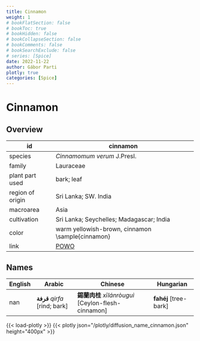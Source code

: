 ```yaml
---
title: Cinnamon
weight: 1
# bookFlatSection: false
# bookToc: true
# bookHidden: false
# bookCollapseSection: false
# bookComments: false
# bookSearchExclude: false
# series: [Spice]
date: 2022-11-22
author: Gábor Parti
plotly: true
categories: [Spice]
---
```


# Cinnamon

## Overview

|       id       |                      cinnamon                     |
|----------------|---------------------------------------------------|
|     species    |            *Cinnamomum verum* J.Presl.            |
|     family     |                     Lauraceae                     |
| plant part used|                     bark; leaf                    |
|region of origin|                Sri Lanka; SW. India               |
|    macroarea   |                        Asia                       |
|   cultivation  |      Sri Lanka; Seychelles; Madagascar; India     |
|      color     |  warm yellowish-brown, cinnamon \sample{cinnamon} |
|      link      |[POWO](https://powo.science.kew.org/taxon/463752-1)|

## Names

|English|            Arabic           |                    Chinese                   |      Hungarian      |
|-------|-----------------------------|----------------------------------------------|---------------------|
|  nan  |**قرفة** *qirfa* [rind; bark]|**錫蘭肉桂** *xīlánròuguì* [Ceylon-flesh-cinnamon]|**fahéj** [tree-bark]|

{{< load-plotly >}}
{{< plotly json="/plotly/diffusion_name_cinnamon.json" height="400px" >}}